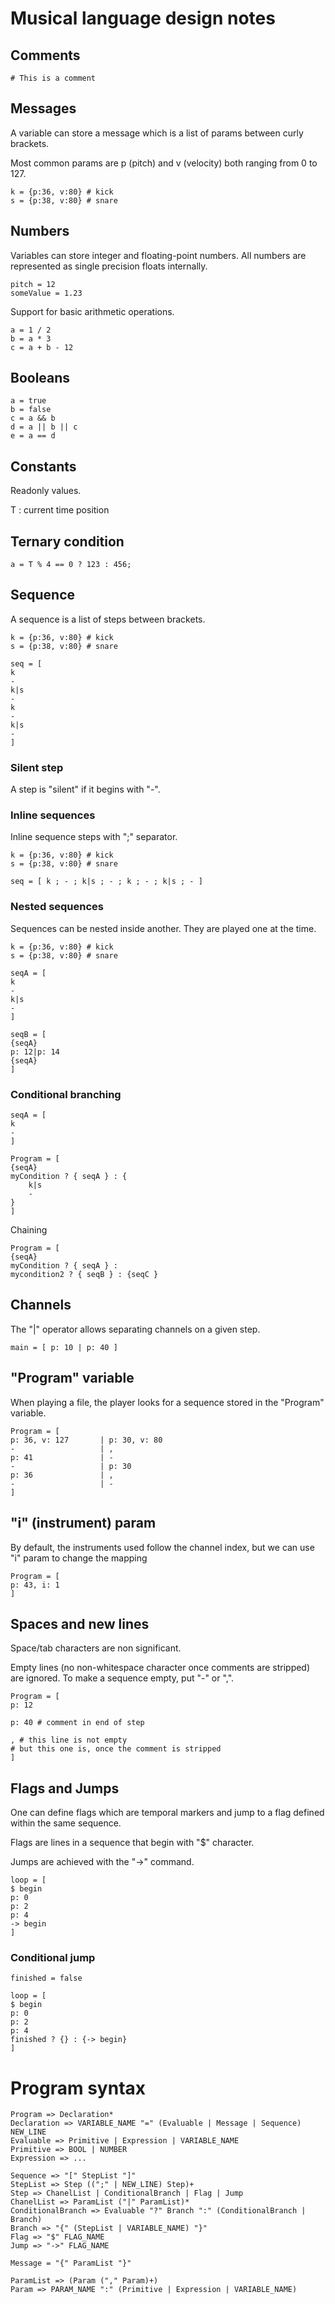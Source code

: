 # Musical language design notes

## Comments

```
# This is a comment
```

## Messages

A variable can store a message which is a list of params between curly brackets.

Most common params are p (pitch) and v (velocity) both ranging from 0 to 127.

```
k = {p:36, v:80} # kick
s = {p:38, v:80} # snare
```

## Numbers

Variables can store integer and floating-point numbers. All numbers are represented as single precision floats internally.

```
pitch = 12
someValue = 1.23
```

Support for basic arithmetic operations.

```
a = 1 / 2
b = a * 3
c = a + b - 12
```

## Booleans

```
a = true
b = false
c = a && b
d = a || b || c
e = a == d
```

## Constants

Readonly values.

T : current time position

## Ternary condition

```
a = T % 4 == 0 ? 123 : 456;
```

## Sequence

A sequence is a list of steps between brackets.

```
k = {p:36, v:80} # kick
s = {p:38, v:80} # snare

seq = [
k
-
k|s
-
k
-
k|s
-
]
```

### Silent step

A step is "silent" if it begins with "-".

### Inline sequences

Inline sequence steps with ";" separator.

```
k = {p:36, v:80} # kick
s = {p:38, v:80} # snare

seq = [ k ; - ; k|s ; - ; k ; - ; k|s ; - ]
```

### Nested sequences

Sequences can be nested inside another. They are played one at the time.

```
k = {p:36, v:80} # kick
s = {p:38, v:80} # snare

seqA = [
k
-
k|s
-
]

seqB = [ 
{seqA}
p: 12|p: 14
{seqA} 
]
```

### Conditional branching

```
seqA = [
k
-
]

Program = [
{seqA}
myCondition ? { seqA } : {
    k|s
    -
}
]
```

Chaining

```
Program = [
{seqA}
myCondition ? { seqA } : 
mycondition2 ? { seqB } : {seqC }
```

## Channels

The "|" operator allows separating channels on a given step.

```
main = [ p: 10 | p: 40 ]
```

## "Program" variable

When playing a file, the player looks for a sequence stored in the "Program" variable.

```
Program = [
p: 36, v: 127       | p: 30, v: 80
-                   | ,
p: 41               | -
-                   | p: 30
p: 36               | ,
-                   | -
]
```

## "i" (instrument) param

By default, the instruments used follow the channel index, but we can use "i" param to change the mapping

```
Program = [
p: 43, i: 1
]
```

## Spaces and new lines

Space/tab characters are non significant.

Empty lines (no non-whitespace character once comments are stripped) are ignored. To make a sequence empty, put "-" or ",".

```
Program = [
p: 12

p: 40 # comment in end of step

, # this line is not empty
# but this one is, once the comment is stripped
]
```


## Flags and Jumps

One can define flags which are temporal markers and jump to a flag defined within the same sequence.

Flags are lines in a sequence that begin with "$" character.

Jumps are achieved with the "->" command.

```
loop = [
$ begin
p: 0
p: 2
p: 4
-> begin
]
```

### Conditional jump

```
finished = false

loop = [
$ begin
p: 0
p: 2
p: 4
finished ? {} : {-> begin}
]
```

# Program syntax

```
Program => Declaration*
Declaration => VARIABLE_NAME "=" (Evaluable | Message | Sequence) NEW_LINE
Evaluable => Primitive | Expression | VARIABLE_NAME
Primitive => BOOL | NUMBER
Expression => ...

Sequence => "[" StepList "]"
StepList => Step ((";" | NEW_LINE) Step)+
Step => ChanelList | ConditionalBranch | Flag | Jump
ChanelList => ParamList ("|" ParamList)*
ConditionalBranch => Evaluable "?" Branch ":" (ConditionalBranch | Branch)
Branch => "{" (StepList | VARIABLE_NAME) "}"
Flag => "$" FLAG_NAME
Jump => "->" FLAG_NAME

Message = "{" ParamList "}"

ParamList => (Param ("," Param)+)
Param => PARAM_NAME ":" (Primitive | Expression | VARIABLE_NAME)

```
